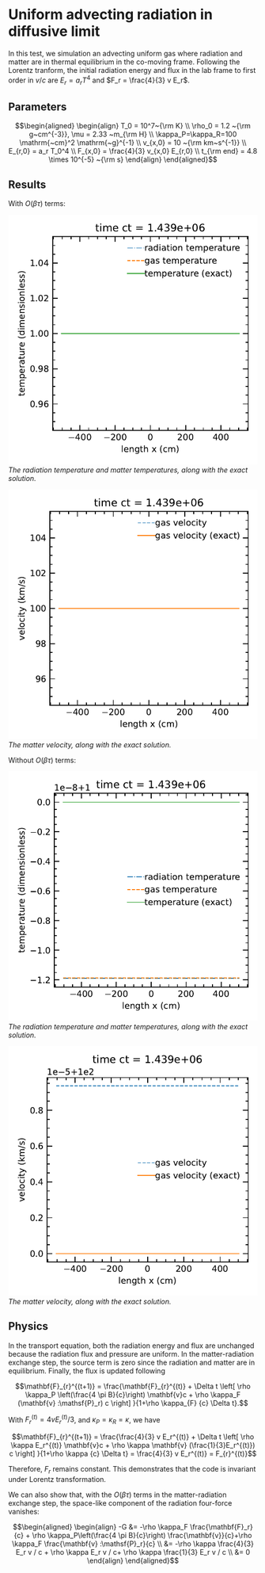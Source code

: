 # Uniform advecting radiation in diffusive limit

In this test, we simulation an advecting uniform gas where radiation and matter are in thermal equilibrium in the co-moving frame. Following the Lorentz tranform, the initial radiation energy and flux in the lab frame to first order in $v/c$ are $E_r = a_r T^4$ and $F_r = \frac{4}{3} v E_r$.

## Parameters

$$\begin{aligned}
\begin{align}
T_0 = 10^7~{\rm K} \\
\rho_0 = 1.2 ~{\rm g~cm^{-3}}, \mu = 2.33 ~m_{\rm H} \\
\kappa_P=\kappa_R=100 \mathrm{~cm}^2 \mathrm{~g}^{-1} \\
v_{x,0} = 10 ~{\rm km~s^{-1}} \\
E_{r,0} = a_r T_0^4 \\
F_{x,0} = \frac{4}{3} v_{x,0} E_{r,0} \\
t_{\rm end} = 4.8 \times 10^{-5} ~{\rm s}
\end{align}
\end{aligned}$$

## Results

With $O(\beta \tau)$ terms:

![](attach/radhydro_uniform_advecting_temperature.png)
*The radiation temperature and matter temperatures, along with the exact solution.*

![](attach/radhydro_uniform_advecting_velocity.png)
*The matter velocity, along with the exact solution.*

Without $O(\beta \tau)$ terms:

![](attach/radhydro_uniform_advecting_temperature-nobeta.png)
*The radiation temperature and matter temperatures, along with the exact solution.*

![](attach/radhydro_uniform_advecting_velocity-nobeta.png)
*The matter velocity, along with the exact solution.*

## Physics

In the transport equation, both the radiation energy and flux are unchanged because the radiation flux and pressure are uniform. In the matter-radiation exchange step, the source term is zero since the radiation and matter are in equilibrium. Finally, the flux is updated following

$$\mathbf{F}_{r}^{(t+1)} = \frac{\mathbf{F}_{r}^{(t)} + \Delta t \left[ \rho \kappa_P \left(\frac{4 \pi B}{c}\right) \mathbf{v}c + \rho \kappa_F (\mathbf{v} :\mathsf{P}_r) c \right] }{1+\rho \kappa_{F} {c} \Delta t}.$$

With $F_{r}^{(t)} = 4 v E_{r}^{(t)} / 3$, and $\kappa_P=\kappa_R=\kappa$, we have

$$\mathbf{F}_{r}^{(t+1)} = \frac{\frac{4}{3} v E_r^{(t)} + \Delta t \left[ \rho \kappa E_r^{(t)} \mathbf{v}c + \rho \kappa \mathbf{v} (\frac{1}{3}E_r^{(t)}) c \right] }{1+\rho \kappa {c} \Delta t} = \frac{4}{3} v E_r^{(t)} = F_{r}^{(t)}$$

Therefore, $F_r$ remains constant. This demonstrates that the code is invariant under Lorentz transformation.

We can also show that, with the $O(\beta \tau)$ terms in the matter-radiation exchange step, the space-like component of the radiation four-force vanishes:

$$\begin{aligned}
\begin{align}
-G &= -\rho \kappa_F \frac{\mathbf{F}_r}{c} + \rho \kappa_P\left(\frac{4 \pi B}{c}\right) \frac{\mathbf{v}}{c}+\rho \kappa_F \frac{\mathbf{v} :\mathsf{P}_r}{c} \\
&= -\rho \kappa \frac{4}{3} E_r v / c + \rho \kappa E_r v / c+ \rho \kappa \frac{1}{3} E_r v / c \\
&= 0
\end{align}
\end{aligned}$$
